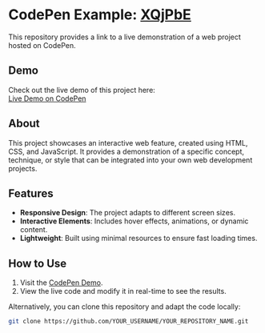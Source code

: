 # CodePen Example: [XQjPbE](https://codepen.io/msgaurav/pen/XQjPbE)

This repository provides a link to a live demonstration of a web project hosted on CodePen.

## Demo

Check out the live demo of this project here:  
[Live Demo on CodePen](https://codepen.io/msgaurav/pen/XQjPbE)

## About

This project showcases an interactive web feature, created using HTML, CSS, and JavaScript. It provides a demonstration of a specific concept, technique, or style that can be integrated into your own web development projects.

## Features

- **Responsive Design**: The project adapts to different screen sizes.
- **Interactive Elements**: Includes hover effects, animations, or dynamic content.
- **Lightweight**: Built using minimal resources to ensure fast loading times.

## How to Use

1. Visit the [CodePen Demo](https://codepen.io/msgaurav/pen/XQjPbE).
2. View the live code and modify it in real-time to see the results.

Alternatively, you can clone this repository and adapt the code locally:

```bash
git clone https://github.com/YOUR_USERNAME/YOUR_REPOSITORY_NAME.git
